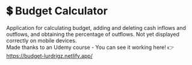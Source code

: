 # 💲 Budget Calculator
Application for calculating budget, adding and deleting cash inflows and outflows, and obtaining the percentage of outflows. Not yet displayed correctly on mobile devices.
<br>
Made thanks to an Udemy course - You can see it working here! 👉 https://budget-lurdrigz.netlify.app/
